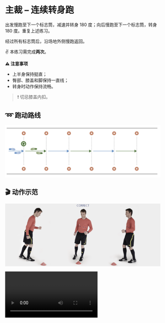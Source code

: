 # 主裁 &ndash; 连续转身跑

出发慢跑至下一个标志筒，减速并转身 180 度；向后慢跑至下一个标志筒，转身 180 度。重复上述练习。

经过所有标志筒后，沿场地外侧慢跑返回。

✌️ 本练习需完成**两次**。

**⚠️ 注意事项**

- 上半身保持挺直；
- 臀部、膝盖和脚保持一直线；
- 转身时动作保持流畅。

>❗️ 切忌膝盖内扣。

## ➿ 跑动路线

![rotations](../figures/part1/rotations.png)

## 🎬 动作示范

![rotations](../figures/part1/rotationsp.png)

<div class="center-video">
    <video controls>
        <source src="../videos/part1/rotations.mp4" type="video/mp4">
    </video>
</div>
